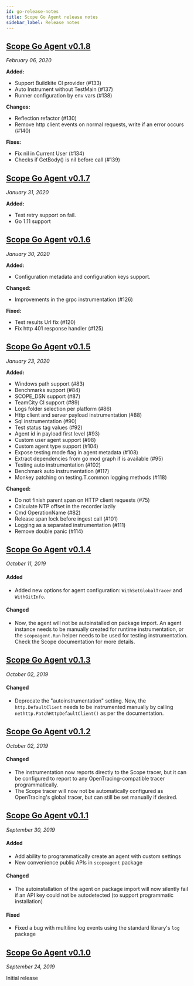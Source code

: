 ```yaml
---
id: go-release-notes
title: Scope Go Agent release notes
sidebar_label: Release notes
---
```



## <a href="https://github.com/undefinedlabs/scope-go-agent/releases/tag/0.1.8" target="_blank">Scope Go Agent v0.1.8</a>

*February 06, 2020*

**Added:**
- Support Buildkite CI provider (#133)
- Auto Instrument without TestMain (#137)
- Runner configuration by env vars (#138)

**Changes:**
- Reflection refactor (#130)
- Remove http client events on normal requests, write if an error occurs (#140)

**Fixes:**
- Fix nil in Current User (#134)
- Checks if GetBody() is nil before call (#139)


## <a href="https://github.com/undefinedlabs/scope-go-agent/releases/tag/0.1.7" target="_blank">Scope Go Agent v0.1.7</a>

*January 31, 2020*

**Added:**
- Test retry support on fail.
- Go 1.11 support


## <a href="https://github.com/undefinedlabs/scope-go-agent/releases/tag/0.1.6" target="_blank">Scope Go Agent v0.1.6</a>

*January 30, 2020*

**Added:**
- Configuration metadata and configuration keys support.

**Changed:**
- Improvements in the grpc instrumentation (#126)

**Fixed:**
- Test results Url fix (#120)
- Fix http 401 response handler (#125)


## <a href="https://github.com/undefinedlabs/scope-go-agent/releases/tag/0.1.5" target="_blank">Scope Go Agent v0.1.5</a>

*January 23, 2020*

**Added:**
- Windows path support (#83)
- Benchmarks support (#84)
- SCOPE_DSN support (#87)
- TeamCity CI support (#89)
- Logs folder selection per platform (#86)
- Http client and server payload instrumentation (#88) 
- Sql instrumentation (#90)
- Test status tag values (#92)
- Agent id in payload first level (#93)
- Custom user agent support (#98) 
- Custom agent type support (#104) 
- Expose testing mode flag in agent metadata (#108)
- Extract dependencies from go mod graph if is available (#95) 
- Testing auto instrumentation (#102) 
- Benchmark auto instrumentation (#117) 
- Monkey patching on testing.T.common logging methods (#118) 

**Changed:**
- Do not finish parent span on HTTP client requests (#75)
- Calculate NTP offset in the recorder lazily
- Cmd OperationName (#82) 
- Release span lock before ingest call (#101)
- Logging as a separated instrumentation (#111) 
- Remove double panic (#114)


## <a href="https://github.com/undefinedlabs/scope-go-agent/releases/tag/0.1.4" target="_blank">Scope Go Agent v0.1.4</a>

*October 11, 2019*

#### Added
* Added new options for agent configuration: `WithSetGlobalTracer` and `WithGitInfo`.

#### Changed
* Now, the agent will not be autoinstalled on package import. An agent instance needs to be manually created for runtime instrumentation, or the `scopeagent.Run` helper needs to be used for testing instrumentation. Check the Scope documentation for more details.



## <a href="https://github.com/undefinedlabs/scope-go-agent/releases/tag/0.1.3" target="_blank">Scope Go Agent v0.1.3</a>

*October 02, 2019*

#### Changed

* Deprecate the "autoinstrumentation" setting. Now, the `http.DefaultClient` needs to be instrumented manually by calling `nethttp.PatchHttpDefaultClient()` as per the documentation.


## <a href="https://github.com/undefinedlabs/scope-go-agent/releases/tag/0.1.2" target="_blank">Scope Go Agent v0.1.2</a>

*October 02, 2019*

#### Changed
* The instrumentation now reports directly to the Scope tracer, but it can be configured to report to any OpenTracing-compatible tracer programmatically.
* The Scope tracer will now not be automatically configured as OpenTracing's global tracer, but can still be set manually if desired.


## <a href="https://github.com/undefinedlabs/scope-go-agent/releases/tag/0.1.1" target="_blank">Scope Go Agent v0.1.1</a>

*September 30, 2019*

#### Added
* Add ability to programmatically create an agent with custom settings
* New convenience public APIs in `scopeagent` package

#### Changed
* The autoinstallation of the agent on package import will now silently fail if an API key could not be autodetected (to support programmatic installation)

#### Fixed
* Fixed a bug with multiline log events using the standard library's `log` package



## <a href="https://github.com/undefinedlabs/scope-go-agent/releases/tag/0.1.0" target="_blank">Scope Go Agent v0.1.0</a>

*September 24, 2019*

Initial release



